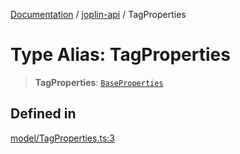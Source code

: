 [Documentation](../../packages.md) / [joplin-api](../index.md) / TagProperties

# Type Alias: TagProperties

> **TagProperties**: [`BaseProperties`](../interfaces/BaseProperties.md)

## Defined in

[model/TagProperties.ts:3](https://github.com/rxliuli/joplin-utils/blob/4824c3237f6c8bc282f001f71c149c89286aefdc/packages/joplin-api/src/model/TagProperties.ts#L3)
